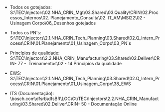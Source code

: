 - Todos os gotejados:
S:\TEC\Injectors\02.NHA_CRIN_Mgt\03.Shared\03.Quality\CRIN\02.Processos_Internos\02. Planejamento_Consulta\02. IT_AM\MSI22\02 - Usinagem Corpo\06_Desenhos gotejados

- Todos os PN's:
S:\TEC\Injectors\2.1.NHA_CRIN_Tech_Planning\03.Shared\02.Q_Intern_Process\CRIN\01.Planejamento\01_Usinagem_Corpo\03_PN`s

- Princípios de qualidade:
S:\TEC\Injectors\2.2.NHA_CRIN_Manufacturing\03.Shared\02.Deliver\CRIN\- 77 -  Treinamentos\02 - 14 Principios da qualidade

- EWS:
S:\TEC\Injectors\2.1.NHA_CRIN_Tech_Planning\03.Shared\02.Q_Intern_Process\CRIN\01.Planejamento\01_Usinagem_Corpo\38_EWS

- ITS (Documentação):
\\bosch.com\dfsrb\dfsBR\LOC\Ct\TEC\Injectors\2.2.NHA_CRIN_Manufacturing\03.Shared\02.Deliver\CRIN\- 50 - Documentação Online

